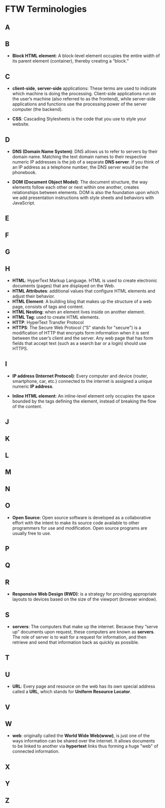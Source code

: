 # FTW Terminologies

## A
## B

- **Block HTML element**: A block-level element occupies the entire width of its parent element (container), thereby creating a “block.”

## C

- **client-side**, **server-side** applications: These terms are used to indicate which machine is doing the processing. Client-side applications run on the user’s machine (also referred to as the frontend), while server-side applications and functions use the processing power of the server computer (the backend).

- **CSS**: Cascading Stylesheets is the code that you use to style your website.

## D

- **DNS (Domain Name System)**: DNS allows us to refer to servers by their domain name. Matching the text domain names to their respective numeric IP addresses is the job of a separate **DNS server**. If you think of an IP address as a telephone number, the DNS server would be the phonebook.

- **DOM (Document Object Model)**: The document structure, the way elements follow each other or nest within one another, creates relationships between elements. DOM is also the foundation upon which we add presentation instructions with style sheets and behaviors with JavaScript.

## E
## F
## G
## H

- **HTML**: HyperText Markup Language. HTML is used to create electronic documents (pages) that are displayed on the Web.
- **HTML Attributes**: additional values that configure HTML elements and adjust their behavior.
- **HTML Element**: A building blog that makes up the structure of a web page, consists of tags and content.
- **HTML Nesting**: when an element lives inside on another element.
- **HTML Tag**: used to create HTML elements.
- **HTTP**: HyperText Transfer Protocol
- **HTTPS**: The Secure Web Protocol ("S" stands for "secure") is a modification of HTTP that encrypts form information when it is sent between the user’s client and the server. Any web page that has form fields that accept text (such as a search bar or a login) should use HTTPS.

## I

- **IP address (Internet Protocol)**: Every computer and device (router, smartphone, car, etc.) connected to the internet is assigned a unique numeric **IP address**.

- **Inline HTML element**: An inline-level element only occupies the space bounded by the tags defining the element, instead of breaking the flow of the content.

## J
## K
## L
## M
## N
## O

- **Open Source**: Open source software is developed as a collaborative effort with the intent to make its source code available to other programmers for use and modification. Open source programs are usually free to use.

## P
## Q
## R

- **Responsive Web Design (RWD)**: is a strategy for providing appropriate layouts to devices based on the size of the viewport (browser window).

## S

- **servers**: The computers that make up the internet. Because they “serve up” documents upon request, these computers are known as **servers**. The role of server is to wait for a request for information, and then retrieve and send that information back as quickly as possible.

## T
## U

- **URL**: Every page and resource on the web has its own special address called a **URL**, which stands for **Uniform Resource Locator**.

## V
## W

- **web**: originally called the **World Wide Web(www)**, is just one of the ways information can be shared over the internet. It allows documents to be linked to another via **hypertext** links thus forming a huge "web" of connected information.

## X
## Y
## Z





